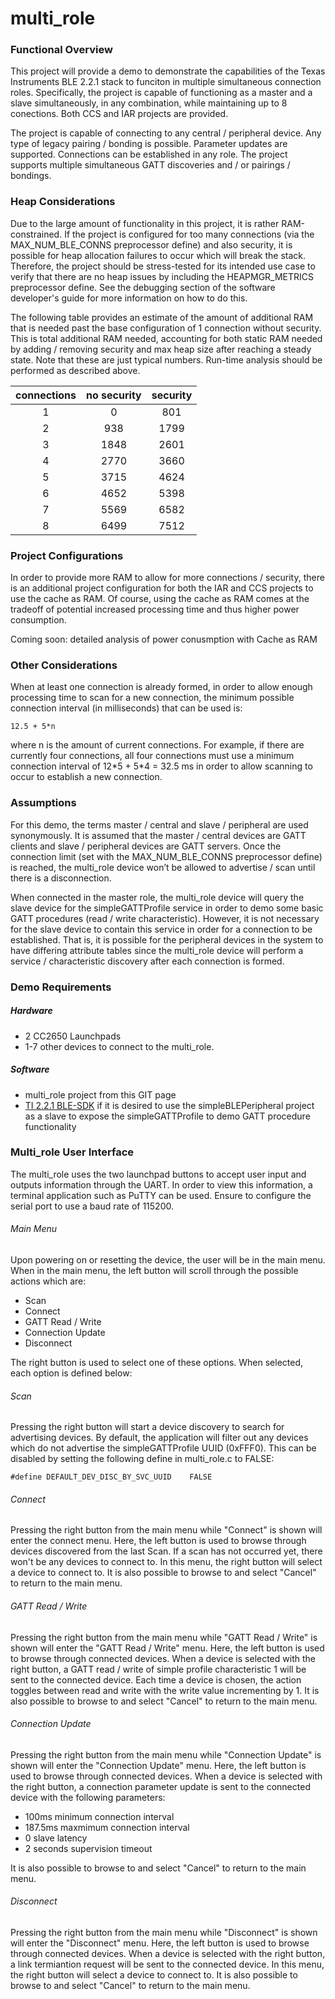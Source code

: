 multi_role
====================
### Functional Overview
This project will provide a demo to demonstrate the capabilities of the Texas Instruments BLE 2.2.1 stack to funciton in multiple simultaneous connection roles. Specifically, the project is capable of functioning as a master and a slave simultaneously, in any combination, while maintaining up to 8 conections. Both CCS and IAR projects are provided.

The project is capable of connecting to any central / peripheral device.  Any type of legacy pairing / bonding is possible. Parameter updates are supported. Connections can be established in any role. The project supports multiple simultaneous GATT discoveries and / or pairings / bondings.

### Heap Considerations
Due to the large amount of functionality in this project, it is rather RAM-constrained.  If the project is configured for too many connections (via the MAX_NUM_BLE_CONNS preprocessor define) and also security, it is possible for heap allocation failures to occur which will break the stack. Therefore, the project should be stress-tested for its intended use case to verify that there are no heap issues by including the HEAPMGR_METRICS preprocessor define. See the debugging section of the software developer's guide for more information on how to do this.

The following table provides an estimate of the amount of additional RAM that is needed past the base configuration of 1 connection without security. This is total additional RAM needed, accounting for both static RAM needed by adding / removing security and max heap size after reaching a steady state.  Note that these are just typical numbers. Run-time analysis should be performed as described above.

|connections|no security|security|
|:----------:|:----------:|:-------:|
|1|0|801|
|2|938|1799|
|3|1848|2601|
|4|2770|3660|
|5|3715|4624|
|6|4652|5398|
|7|5569|6582|
|8|6499|7512|

### Project Configurations
In order to provide more RAM to allow for more connections / security, there is an additional project configuration for both the IAR and CCS projects to use the cache as RAM.  Of course, using the cache as RAM comes at the tradeoff of potential increased processing time and thus higher power consumption.

Coming soon: detailed analysis of power conusmption with Cache as RAM

### Other Considerations

When at least one connection is already formed, in order to allow enough processing time to scan for a new connection, the minimum possible connection interval (in milliseconds) that can be used is:

    12.5 + 5*n

where n is the amount of current connections. For example, if there are currently four connections, all four connections must use a minimum connection interval of 12\*5 + 5\*4 = 32.5 ms in order to allow scanning to occur to establish a new connection.

### Assumptions
For this demo, the terms master / central and slave / peripheral are used synonymously. It is assumed that the master / central devices are GATT clients and slave / peripheral devices are GATT servers. Once the connection limit (set with the MAX_NUM_BLE_CONNS preprocessor define) is reached, the multi_role device won’t be allowed to advertise / scan until there is a disconnection.

When connected in the master role, the multi_role device will query the slave device for the simpleGATTProfile service in order to demo some basic GATT procedures (read / write characteristic).  However, it is not necessary for the slave device to contain this service in order for a  connection to be established. That is, it is possible for the peripheral devices in the system to have differing attribute tables since the multi_role device will perform a service / characteristic discovery after each connection is formed.

### Demo Requirements
##### Hardware
- 2 CC2650 Launchpads
- 1-7 other devices to connect to the multi_role.

##### Software
- multi_role project from this GIT page
- [TI 2.2.1 BLE-SDK](https://www.ti.com/blestack) if it is desired to use the simpleBLEPeripheral project as a slave to expose the simpleGATTProfile to demo GATT procedure functionality

### Multi_role User Interface
The multi_role uses the two launchpad buttons to accept user input and outputs information through the UART.  In order to view this information, a terminal application such as PuTTY can be used. Ensure to configure the serial port to use a baud rate of 115200.
###### Main Menu
Upon powering on or resetting the device, the user will be in the main menu. When in the main menu, the left button will scroll through the possible actions which are:
- Scan
- Connect
- GATT Read / Write
- Connection Update
- Disconnect

The right button is used to select one of these options. When selected, each option is defined below:

###### Scan
Pressing the right button will start a device discovery to search for advertising devices. By default, the application will filter out any devices which do not advertise the simpleGATTProfile UUID (0xFFF0). This can be disabled by setting the following define in multi_role.c to FALSE:

	#define DEFAULT_DEV_DISC_BY_SVC_UUID    FALSE

###### Connect
Pressing the right button from the main menu while "Connect" is shown will enter the connect menu. Here, the left button is used to browse through devices discovered from the last Scan. If a scan has not occurred yet, there won't be any devices to connect to.  In this menu, the right button will select a device to connect to.  It is also possible to browse to and select "Cancel" to return to the main menu.

###### GATT Read / Write
Pressing the right button from the main menu while "GATT Read / Write" is shown will enter the "GATT Read / Write" menu. Here, the left button is used to browse through connected devices. When a device is selected with the right button, a GATT read / write of simple profile characteristic 1 will be sent to the connected device.  Each time a device is chosen, the action toggles between read and write with the write value incrementing by 1.  It is also possible to browse to and select "Cancel" to return to the main menu.

###### Connection Update
Pressing the right button from the main menu while "Connection Update" is shown will enter the "Connection Update" menu. Here, the left button is used to browse through connected devices. When a device is selected with the right button, a connection parameter update is sent to the connected device with the following parameters:
- 100ms minimum connection interval
- 187.5ms maxmimum connection interval
- 0 slave latency
- 2 seconds supervision timeout

It is also possible to browse to and select "Cancel" to return to the main menu.

###### Disconnect
Pressing the right button from the main menu while "Disconnect" is shown will enter the "Disconnect" menu. Here, the left button is used to browse through connected devices. When a device is selected with the right button, a link termiantion request will be sent to the connected device.  In this menu, the right button will select a device to connect to.  It is also possible to browse to and select "Cancel" to return to the main menu.